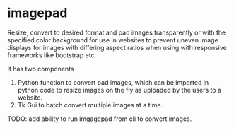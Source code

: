 # imagepad
Resize, convert to desired format and pad images transparently or with the specified color background for use in websites to prevent uneven image displays for images with differing aspect ratios when using with responsive frameworks like bootstrap etc.

It has two components 
1. Python function to convert pad images, which can be imported in python code to resize images on the fly as uploaded by the users to a website.
2. Tk Gui to batch convert multiple images at a time.

TODO: add ability to run imgagepad from cli to convert images.

